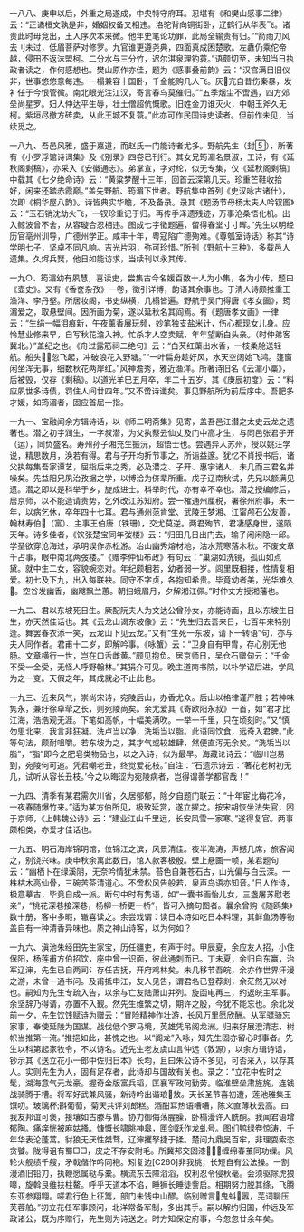 <!-- { "loadSidebar": true } -->
一八八、庚申以后，外重之局遂成，中央特守府耳。忍堪有《和樊山感事二律》云：“正谲桓文孰是非，婚姻权备又相违。洛驼背向铜街卧，辽鹤行从华表飞。诸贵此时毋竞出，王人序次本来微。他年史笔论功罪，此局全输责有归。”“箭雨刀风去刂未过，低眉菩萨对修罗。九官谁更遵尧典，四面真成困楚歌。左纛仍乘佗帝越，侵田不返沫盟柯。二分水与三分竹，迟尔淇泉理钓蓑。”语颇切至，未知当日执政者读之，作何感想也。樊山原作亦佳，题为《感事叠前韵》云：“汉宫满目旧仪非，世事悠悠意每违。一榻兼容十国卧，千金能购几人飞。灰亢自昔伤秦暴，发衤任于今恨管微。南北眼光注江汉，寄言春鸟莫催归。”“五季烟尘不啻遇，四方郊垒尚星罗。妇人仲达平生辱，壮土僧超伉慨歌。旧姓金刀谁灭火，中朝玉斧久无柯。紫垣尽撤方砖卖，从此王城不复蓑。”此亦可作民国诗史读者。但前作未见，当续觅之。

一八九、吾邑风雅，盛于嘉道，而赵氏一门能诗者尤多。野航先生（封），所著有《小罗浮馆诗词集》及《别录》四卷已刊行。其女兄筠湄名景淑，工诗，有《延秋阁剩稿》，亦采入《安徽通志》。弟掌宣，字对纶，似无专集，仅《延秋阁剩稿》中载其《七夕绝命诗》云：“黄粱梦醒十三年，回首云深第几天。珍重芒鞋收拾好，闲来还踏赤霞巅。”盖先野航、筠湄下世者。野航集中首列《史汉咏古诸什》，次即《桐华屋八韵》。诗皆典实华瞻，不及备录。录其《题汤节母杨太夫人吟钗图》云：“玉石销沈劫火飞，一钗珍重记于归。再传手泽遗残迹，万事沧桑悟化机。出入鲸波曾不舍，从容璇合忍相违。图成七字徵题遍，留得春堂寸寸晖。”先生以明经历官亳州训导，广德州学正。咸丰十年，粤寇陷广德殉难。《尊瓠室诗话》称其“诗学明七子，坚卓不同凡响。吉光片羽，弥可珍惜。”所刊《野航十三种》，多载邑人遗集。久烬兵燹，他日如能访求，当续刊以永其传。

一九○、筠湄幼有夙慧，喜读史，尝集古今名媛百数十人为小集，各为小传，题曰《壶史》。又有《香奁杂孜》一卷，徵引详博，韵语其余事也。于清人诗颇推重王渔洋、李丹壑。所居妆阁，书史纵横，几榻皆遍。野航于吴门得唐《孝女画》，筠湄爱之，取悬壁间。因所画为菊，遂以延秋名其阎焉。有《题唐孝女画》一律云：“生绢一幅泪痕新，午夜薰香展玩频，妙笔独支盐米计，伤心都现女儿身。应怜慧业修来早，自写秋花澹入神。忙杀才人空卖赋，年年望断白头亲。（时仲弟客冀北。）”盖纪之也。《舟过露筋祠二绝句》云：“白芡红蕖出水香，一枝柔舱送轻航。船头忽飞起，冲破浪花入野塘。”“一叶扁舟趁好风，水天空阔始飞鸿。篷窗闲坐浑无事，细数秋花两岸红。”风神澹秀，雅近渔洋。所著诗旧名《云湄小藁》，后被毁，仅存《剩稿》。以道光羊巳五月卒，年二十五岁。其《庚辰初度》云：“料应夙世多诗债，罚住人间廿四年。”又不啻诗谶矣。事见野航所为前后序中。吾肥多才媛，如筠湄者，固应首屈一指。

一九一、宝融闻余方辑诗话，以《师二明斋集》见寄，盖吾邑江潜之太史云龙之遗著也。潜之初字润生，一字叔潜，为父执蔡云仙丈及门中高才生，与同邑张君子开（运），同负盛名。寿州孙子湘充生振沅，超悟士也。尝遇异人苏州，授以姚汪学说，精思数月，涣若有得。君与子开均折节事之，所诣益邃。犹忆不肖授书后，诸父执每集吾家谭艺，屈指后来之秀，必及潜之、子开、惠宇诸人，未几而三君名并噪矣。先益阳兄夙治孜据之学，以博洽为侪辈所重。戊子辽南秋试，先兄以额满见遗。潜之即以是科举于乡，旋成进士。科举时代，亦有幸不幸也。潜之授编修后，居京师，以不能造请贵势，乞外改江苏知府。尝一榷通州厘税，署徐州府事，未一年，以病乞休，卒年四十七耳。君与通州范肯堂、武陵王梦湘、江甯颅石公友善，翰林寿伯（富）、主事王伯唐（铁珊），交尤莫逆。两君殉节，君凄感身世，遂陨天年。诗多佳者，《饮张楚宝同年弢楼》云：“归田几日出门去，输子闲闲隐一邱。学圣欲穿沧海过，承明误作赤松游。冶山幽秀熔材地，沽水荒寒落木秋。不废文章千占事，眼中南北两弢楼。”《赠李仲仙布政》有句云：“巢湖如洗镜，孤山如点黛。就中生二女，容貌婉恋对。年纪颇相若，幼者弱一岁。闾里既相接，性情复相爱。初七及下九，出入每联袂。同守不字贞，各抱知希贵。毕竟幼者美，光华难久。空谷发幽香，幽飕飘兰蕙。朝扫蛾眉月，夕解湘江佩。”时仲丈方授湘藩也。

一九二、君以东坡死日生。厥配阮夫人为文达公曾孙女，亦能诗画，且以东坡生日生，亦天然佳话也。其《云龙山谒东坡像》云：“先生归去吾来日，七百年来特别逢。舞罢春衣添一笑，云龙山下见云龙。”又有“生死一东坡，请下一转语”句，亦与夫人同作者。君甫十二岁，即解吟事。《咏蟹》云：“卫身自有甲胄，存心别无他肠。文章横行一世，岂在口舌雌黄。”颇见抱负。居京师日，吴仓石赠句云：“千金不受一金受，无怪人呼野翰林。”其狷介可见。晚主道南书院，以朴学诏后进，学风为之一变。天假之年，其成就必不止此也。

一九三、近来风气，崇尚宋诗，宛陵后山，办香尤众。后山以格律谨严胜；若神味隽永，兼纡徐卓荦之长，则宛陵尚矣。余尤爱其《寄欧阳永叔》一首，如“君才比江海，浩浩观无涯。下笔如高帆，十幅美满吹。一举一千里，只在顷刻时。”又“慎勿思北来，我言非狂凝。洗卢当以净，洗垢当以脂。此语同饮食，远奇入君脾。”此等句法，颇耐咀嚼。若东坡为之，其才气或较雄肆，然便直泻无余矣。“洗垢当以脂”，“脂”即今之肥皂类物品也，以之入诗，似为最早。海藏论诗云：“临川岂易到，宛陵何可追。凭君嘲老丑，终觉爱花枝。”自注：“石遗示诗云：‘著花老树初无几，试听从容长丑枝。’今之以晦涩为宛陵病者，岂得谓善学都官哉！”

一九四、清季有某君需次川省，久居郁郁，除夕自题门联云：“十年宦比梅花冷，一夜春随爆竹来。”适为某方伯所见，极致延赏，遂立擢之。按宋胡恢坐法失官，困于京师，《上韩魏公诗》云：“建业江山千里远，长安风雪一家寒。”遂得复官。两事颇相类，亦爱才佳话也。

一九五、明石海岸锦明馆，位锦江之滨，风景清佳。夜半海涛，声撼几席，旅客闻之，别饶兴味。庚申秋余寓此数日，馆人款客极殷。壁上悬画一帧，某君题句云：“幽栖卜在绿溪阴，无奈吟情犹未禁。苔色自兼苍石古，山光偏与白云深。一株枯木高仙骨，三碗苦茶清道心。不啻松风告般若，泉声鸟语亦知音。”日人作诗，极意摹古，毕竟自成一派。断句中时有隽语，如“一囊书画怡儿女，三盏屠苏慰老亲”，“桃花深巷接深巷，杨柳一桥更一桥”，皆可入摘句图者。曩余曾购《随鸥集》数十册，客中多暇，辙喜读之。余尝戏谓：读日本诗如吃日本料理，其鲜鱼汤等物盖自有一种清香异味也。质之神山诗客，以为何如？

一九六、滇池朱经田先生家宝，历任疆吏，有声于时。甲辰夏，余应友人招，小住保阳，杨莲甫方伯招饮，座中曾一识面，彼此通刺而已。丁未夏，余归自东赢，治军辽渖，先生已自两司氵存任吉抚，开府鸡林矣。未几移节吾皖，余亦作世界汗漫之游，未曾一通书问。及甫抵申江，友人见告，谓君名已登荐剡，余茫然无以对也。嗣知为先生专疏入告，以余与亡友陆萧山并列。旋函电再三，约返皖主军事。余坚辞乃得请，亦置不入觐。然先生维繁之切，期许之殷，今犹不能忘也。余北发前一夕，先生饮饯赋诗为赠云：“冒险精神作壮游，长风万里愿欣酬。从军骠骑忘家事，奉使延陵为国谋。战伐低个罗马境，英雄凭吊阁龙洲。归来好展澄清志，树帜当推第一流。”推挹如此，甚愧之也。以“阁龙”入咏，知先生固亦留心时事者。先生以科第起家牧令，不以诗名。近先生老友虞山言仲远（敦源），以余方辑诗话，钞示其《送立花小一郎中佐归日本》长均，且曰朱公诗不多见，可否采入，以存其人。实则先生为人，固有足存者，此诗却与国故有关也。录之：“立花中佐时之髦，湖海意气元龙豪。握奇金版富兵韬，匡襄军政何勤劳。临淮壁垒肃旌旄，连钱战骑腾于槽。将军好武兼风骚，新诗吟出谐琅敖。天长圣节喜初遭，莲池雅集玉馔叨。玻璃杯斟葡萄，菊天共评刘郎糕。酒酣耳热语嘈嘈，陈义直薄秋云高。曰我友邦谊可褒，接壤如古滕与曹。协力御侮荡腥臊，卧榻漫许人酰酮。我闻君语增郁陶。痛痒恍被麻姑搔。慷慨长啸眺神皋，匣剑跃作龙虬号。图们鸭绿卷惊涛，千年华表沦蓬蒿。豺狼无厌性桀骛，辽渖攫孥捷于揉。楚问九鼎吴百牢，非理耍索恣贪饕。陇得诅有蜀□□，皮之不存安附毛。所冀邦交固漆，缠绵春茧同功缫。风轮火舰绩千艘，矛戟偕作吟同袍。矧复边[C260]非我挑，长短自有公法操。一割漫酒旧铅刀，执鞭愿属鞑与橐。横流东去障滔滔，权利忍令侵秋毫。会须驱除虎狼嗥，旋斡艮维扶柱鳌。呼乎天道本不谄，睡狮长睡徒訾启。相期努力脱其绦，飞腾东亚参翔翱。嗟君行色上征篙，部门未饯中山醪。临别赠言鬼蚪嚣，芜词聊压芙蓉舶。”初立花任军事顾问，北洋常备军制，多出其手。嗣以解约归国，仲远及军政诸公，既为序赠行，先生则为诗送之。时方知保定府事，今忽忽廿余年矣。

